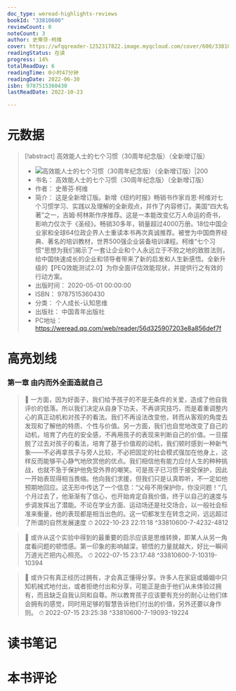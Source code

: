 ```yaml
---
doc_type: weread-highlights-reviews
bookId: "33810600"
reviewCount: 0
noteCount: 3
author: 史蒂芬·柯维
cover: https://wfqqreader-1252317822.image.myqcloud.com/cover/600/33810600/t7_33810600.jpg
readingStatus: 在读
progress: 14%
totalReadDay: 6
readingTime: 0小时47分钟
readingDate: 2022-06-30
isbn: 9787515360430
lastReadDate: 2022-10-23

---
```

# 元数据
> [!abstract] 高效能人士的七个习惯（30周年纪念版）（全新增订版）
> - ![ 高效能人士的七个习惯（30周年纪念版）（全新增订版）|200](https://wfqqreader-1252317822.image.myqcloud.com/cover/600/33810600/t7_33810600.jpg)
> - 书名： 高效能人士的七个习惯（30周年纪念版）（全新增订版）
> - 作者： 史蒂芬·柯维
> - 简介： 这是全新增订版。新增《纽约时报》畅销书作家肖恩·柯维对七个习惯学习、实践以及理解的全新观点，并作了内容修订。美国“四大名著”之一，吉姆·柯林斯作序推荐。这是一本能改变亿万人命运的奇书，影响力仅次于《圣经》。畅销30多年，销量超过4000万册。18位中国企业家和全球64位政企界人士重读本书再次真诚推荐。被誉为中国商界经典、著名的培训教材，世界500强企业装备培训课程。柯维“七个习惯”思想为我们揭示了一套让企业和个人永远立于不败之地的致胜法则，给中国快速成长的企业和领导者带来了新的启发和人生新感悟。全新升级的【PEQ效能测试2.0】为你全面评估效能现状，并提供行之有效的行动方案。
> - 出版时间： 2020-05-01 00:00:00
> - ISBN： 9787515360430
> - 分类： 个人成长-认知思维
> - 出版社： 中国青年出版社
> - PC地址：https://weread.qq.com/web/reader/56d325907203e8a856def7f

# 高亮划线

### 第一章 由内而外全面造就自己

> 📌 一方面，因为好面子，我们给予孩子的不是无条件的关爱，造成了他自我评价的低落。所以我们决定从自身下功夫，不再讲究技巧，而是着重调整内心的真正动机和对孩子的看法。我们不再设法改变他，转而从客观的角度去发现和了解他的特质、个性与价值。另一方面，我们也自觉地改变了自己的动机，培育了内在的安全感，不再用孩子的表现来判断自己的价值。一旦摆脱了过去对孩子的看法，培育了基于价值观的动机，我们顿时感到一种新气象——不必再拿孩子与旁人比较，不必把固定的社会模式强加在他身上，这样反而能够平心静气地欣赏他的优点。我们相信他有能力应付人生的种种挑战，也就不急于保护他免受外界的嘲笑。可是孩子已习惯于接受保护，因此一开始表现得相当畏缩。他向我们求援，但我们只是认真聆听，不一定如他预期地回应。这无形中传达了一个信息：“父母不用保护你，你没问题！”几个月过去了，他渐渐有了信心，也开始肯定自我价值，终于以自己的速度与步调发挥出了潜能。不论在学业方面、运动场还是社交场合，以一般社会标准来衡量，他的表现都是相当出色的。这一切都发生在转念之间，远远超过了所谓的自然发展速度 
> ⏱ 2022-10-23 22:11:18 ^33810600-7-4232-4812

> 📌 或许从这个实验中得到的最重要的启示应该是思维转换，即某人从另一角度看问题的顿悟感。第一印象的影响越深，顿悟的力量就越大，好比一瞬间万道光芒把内心照亮。 
> ⏱ 2022-07-15 23:17:48 ^33810600-7-10319-10394

> 📌 或许只有真正经历过拥有，才会真正懂得分享。许多人在家庭或婚姻中只知机械式地付出，或者拒绝付出和分享，可能正是由于他们从未体验过拥有，而且缺乏自我认同和自尊。所以教育孩子应该要有充分的耐心让他们体会拥有的感觉，同时用足够的智慧告诉他们付出的价值，另外还要以身作则。 
> ⏱ 2022-07-15 23:25:38 ^33810600-7-19093-19224

# 读书笔记

# 本书评论

